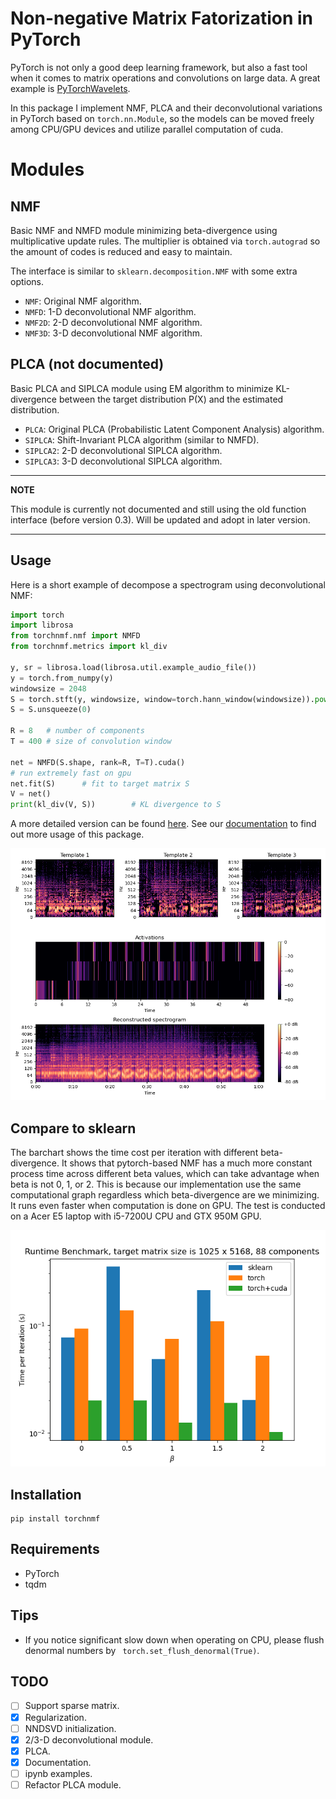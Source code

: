 # Non-negative Matrix Fatorization in PyTorch

PyTorch is not only a good deep learning framework, but also a fast tool when it comes to matrix operations and convolutions on large data.
A great example is [PyTorchWavelets](http://github.com/tomrunia/PyTorchWavelets).


In this package I implement NMF, PLCA and their deconvolutional variations in PyTorch based on `torch.nn.Module`, 
so the models can be moved freely among CPU/GPU devices and utilize parallel computation of cuda.

# Modules

## NMF

Basic NMF and NMFD module minimizing beta-divergence using multiplicative update rules.
The multiplier is obtained via `torch.autograd` so the amount of codes is reduced and easy to maintain.

The interface is similar to `sklearn.decomposition.NMF` with some extra options.

* `NMF`: Original NMF algorithm.
* `NMFD`: 1-D deconvolutional NMF algorithm.
* `NMF2D`: 2-D deconvolutional NMF algorithm. 
* `NMF3D`: 3-D deconvolutional NMF algorithm. 

## PLCA (not documented)

Basic PLCA and SIPLCA module using EM algorithm to minimize
KL-divergence between the target distribution P(X) and the estimated
distribution.

* `PLCA`: Original PLCA (Probabilistic Latent Component Analysis)
  algorithm.
* `SIPLCA`: Shift-Invariant PLCA algorithm (similar to NMFD).
* `SIPLCA2`: 2-D deconvolutional SIPLCA algorithm.
* `SIPLCA3`: 3-D deconvolutional SIPLCA algorithm.

---
**NOTE**

This module is currently not documented and still using the old function interface (before version 0.3).
Will be updated and adopt in later version.

---

## Usage

Here is a short example of decompose a spectrogram using deconvolutional NMF:

```python
import torch
import librosa
from torchnmf.nmf import NMFD
from torchnmf.metrics import kl_div

y, sr = librosa.load(librosa.util.example_audio_file())
y = torch.from_numpy(y)
windowsize = 2048
S = torch.stft(y, windowsize, window=torch.hann_window(windowsize)).pow(2).sum(2).sqrt().cuda()
S = S.unsqueeze(0)

R = 8   # number of components
T = 400 # size of convolution window

net = NMFD(S.shape, rank=R, T=T).cuda()
# run extremely fast on gpu
net.fit(S)      # fit to target matrix S
V = net()
print(kl_div(V, S))        # KL divergence to S
```
A more detailed version can be found [here](tests/librosa_example.py). 
See our [documentation](https://pytorch-nmf.readthedocs.io/en/latest/) to find out more usage of this package.

![](tests/librosa_example.png)

## Compare to sklearn

The barchart shows the time cost per iteration with different
beta-divergence. It shows that pytorch-based NMF has a much more constant process time across 
different beta values, which can take advantage when beta is not 0, 1, or 2.
This is because our implementation use the same computational graph regardless which beta-divergence are we minimizing.
It runs even faster when computation is done on GPU. The test is conducted on a
Acer E5 laptop with i5-7200U CPU and GTX 950M GPU.


![](tests/performance.png) 

## Installation

```
pip install torchnmf
```

## Requirements

* PyTorch
* tqdm

## Tips

* If you notice significant slow down when operating on CPU, please flush denormal numbers by `
torch.set_flush_denormal(True)`.


## TODO

- [ ] Support sparse matrix.
- [x] Regularization.
- [ ] NNDSVD initialization.
- [x] 2/3-D deconvolutional module.
- [x] PLCA.
- [x] Documentation.
- [ ] ipynb examples.
- [ ] Refactor PLCA module.